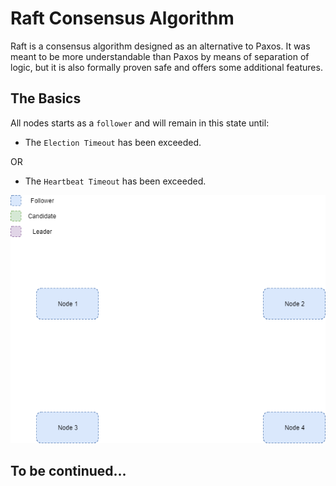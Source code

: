 # Raft Consensus Algorithm

Raft is a consensus algorithm designed as an alternative to Paxos. It was meant to be more understandable than Paxos by means of separation of logic, but it is also formally proven safe and offers some additional features.

## The Basics

All nodes starts as a `follower` and will remain in this state until:

* The `Election Timeout` has been exceeded.

OR 

* The `Heartbeat Timeout` has been exceeded.

![](https://github.com/barend-erasmus/raft-consensus-algorithm/raw/master/images/raft-consensus-algorithm-1.png)

## To be continued...
